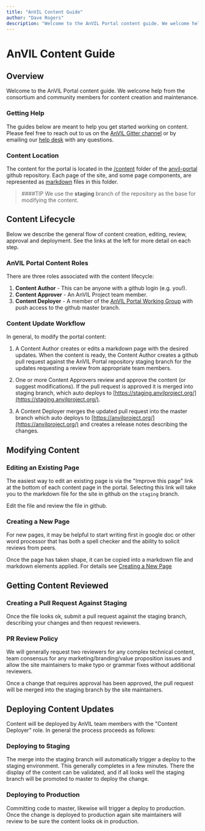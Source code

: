 ```yaml
---
title: "AnVIL Content Guide"
author: "Dave Rogers"
description: "Welcome to the AnVIL Portal content guide. We welcome help from the consortium and community members for content creation and maintenance."
---
```


# AnVIL Content Guide

## Overview
Welcome to the AnVIL Portal content guide. We welcome help from the consortium and community members for content creation and maintenance. 

### Getting Help
The guides below are meant to help you get started working on content. Please feel free to reach out to us on the  [AnVIL Gitter channel](https://gitter.im/anvil-project/Lobby) or by emailing our [help desk](mailto:help@lists.anvilproject.org) with any questions.


### Content Location
The content for the portal is located in the [/content](https://github.com/anvilproject/anvil-portal/tree/staging/content) folder of the [anvil-portal](https://github.com/anvilproject/anvil-portal/tree/staging) github repository. Each page of the site, and some page components, are represented as [markdown](https://en.wikipedia.org/wiki/Markdown) files in this folder.

>####TIP
>We use the **staging** branch of the  repository as the base for modifying the content. 


## Content Lifecycle

Below we describe the general flow of content creation, editing, review, approval and deployment. See the links at the left for more detail on each step.


### AnVIL Portal Content Roles
There are three roles associated with the content lifecycle:

1. **Content Author** - This can be anyone with a github login (e.g. you!). 
1. **Content Approver** - An AnVIL Project team member.
1. **Content Deployer** - A member of the [AnVIL Portal Working Group](/team/working-groups#portal-working-group) with push access to the github master branch. 

### Content Update Workflow

In general, to modify the portal content:

1. A Content Author creates or edits a markdown page with the desired updates. When the content is ready, the Content Author creates a github pull request against the AnVIL Portal repository staging branch for the updates requesting a review from appropriate team members.
 
1. One or more Content Approvers review and approve the content (or suggest modifications). If the pull request is approved it is merged into staging branch, which auto deploys to [https://staging.anvilproject.org/](https://staging.anvilproject.org/). 

1. A Content Deployer merges the updated pull request into the master branch which auto deploys to [https://anvilproject.org/](https://anvilproject.org/) and creates a release notes describing the changes. 

## Modifying Content

### Editing an Existing Page
The easiest way to edit an existing page is via the "Improve this page" link at the bottom of each content page in the portal.
Selecting this link will take you to the markdown file for the site in github on the `staging` branch.

Edit the file and review the file in github.

### Creating a New Page
For new pages, it may be helpful to start writing first in google doc or other word processor that has both a spell checker and the ability to solicit reviews from peers. 

Once the page has taken shape, it can be copied into a markdown file and markdown elements applied. For details see [Creating a New Page](/guides/content/creating-a-new-page)

## Getting Content Reviewed

### Creating a Pull Request Against Staging
Once the file looks ok, submit a pull request against the staging branch, describing your changes and then request reviewers.


### PR Review Policy
We will generally request two reviewers for any complex technical content, team consensus for any marketing/branding/value proposition issues and allow the site maintainers to make typo or grammar fixes without additional reviewers.

Once a change that requires approval has been approved, the pull request will be merged into the staging branch by the site maintainers.

## Deploying Content Updates

Content will be deployed by AnVIL team members with the "Content Deployer" role. In general the process proceeds as follows:

### Deploying to Staging 
The merge into the staging branch will automatically trigger a deploy to the staging environment. This generally completes in a few minutes. There the display of the content can be validated, and if all looks well the staging branch will be promoted to master to deploy the change.

### Deploying to Production 
Committing code to master, likewise will trigger a deploy to production. Once the change is deployed to production again site maintainers will review to be sure the content looks ok in production. 


